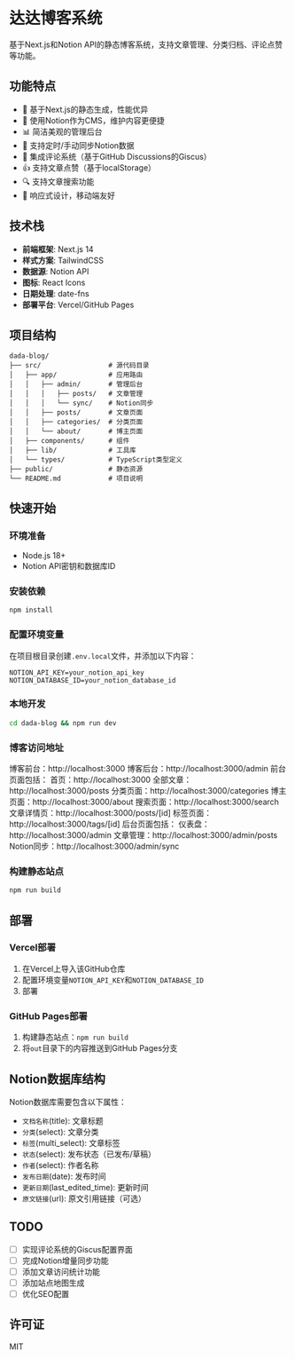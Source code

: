 # 达达博客系统

基于Next.js和Notion API的静态博客系统，支持文章管理、分类归档、评论点赞等功能。

## 功能特点

- 🚀 基于Next.js的静态生成，性能优异
- 📝 使用Notion作为CMS，维护内容更便捷
- 📊 简洁美观的管理后台
- 🔄 支持定时/手动同步Notion数据
- 💬 集成评论系统（基于GitHub Discussions的Giscus）
- 👍 支持文章点赞（基于localStorage）
- 🔍 支持文章搜索功能
- 📱 响应式设计，移动端友好

## 技术栈

- **前端框架**: Next.js 14
- **样式方案**: TailwindCSS
- **数据源**: Notion API
- **图标**: React Icons
- **日期处理**: date-fns
- **部署平台**: Vercel/GitHub Pages

## 项目结构

```
dada-blog/
├── src/                 # 源代码目录
│   ├── app/             # 应用路由
│   │   ├── admin/       # 管理后台
│   │   │   ├── posts/   # 文章管理
│   │   │   └── sync/    # Notion同步
│   │   ├── posts/       # 文章页面
│   │   ├── categories/  # 分类页面
│   │   └── about/       # 博主页面
│   ├── components/      # 组件
│   ├── lib/             # 工具库
│   └── types/           # TypeScript类型定义
├── public/              # 静态资源
└── README.md            # 项目说明
```

## 快速开始

### 环境准备

- Node.js 18+
- Notion API密钥和数据库ID

### 安装依赖

```bash
npm install
```

### 配置环境变量

在项目根目录创建`.env.local`文件，并添加以下内容：

```
NOTION_API_KEY=your_notion_api_key
NOTION_DATABASE_ID=your_notion_database_id
```

### 本地开发

```bash
cd dada-blog && npm run dev
```

### 博客访问地址
博客前台：http://localhost:3000
博客后台：http://localhost:3000/admin
前台页面包括：
首页：http://localhost:3000
全部文章：http://localhost:3000/posts
分类页面：http://localhost:3000/categories
博主页面：http://localhost:3000/about
搜索页面：http://localhost:3000/search
文章详情页：http://localhost:3000/posts/[id]
标签页面：http://localhost:3000/tags/[id]
后台页面包括：
仪表盘：http://localhost:3000/admin
文章管理：http://localhost:3000/admin/posts
Notion同步：http://localhost:3000/admin/sync

### 构建静态站点

```bash
npm run build
```

## 部署

### Vercel部署

1. 在Vercel上导入该GitHub仓库
2. 配置环境变量`NOTION_API_KEY`和`NOTION_DATABASE_ID`
3. 部署

### GitHub Pages部署

1. 构建静态站点：`npm run build`
2. 将`out`目录下的内容推送到GitHub Pages分支

## Notion数据库结构

Notion数据库需要包含以下属性：

- `文档名称`(title): 文章标题
- `分类`(select): 文章分类
- `标签`(multi_select): 文章标签
- `状态`(select): 发布状态（已发布/草稿）
- `作者`(select): 作者名称
- `发布日期`(date): 发布时间
- `更新日期`(last_edited_time): 更新时间
- `原文链接`(url): 原文引用链接（可选）

## TODO

- [ ] 实现评论系统的Giscus配置界面
- [ ] 完成Notion增量同步功能
- [ ] 添加文章访问统计功能
- [ ] 添加站点地图生成
- [ ] 优化SEO配置

## 许可证

MIT
